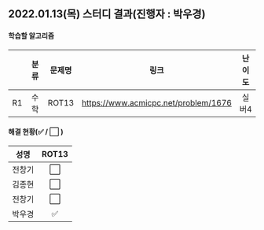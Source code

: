 ## 2022.01.13(목) 스터디 결과(진행자 : 박우경)

#### 학습할 알고리즘

|      | 분류 | 문제명 |                 링크                 | 난이도 |
| :--: | :--: | :----: | :----------------------------------: | :----: |
|  R1  | 수학 | ROT13  | https://www.acmicpc.net/problem/1676 | 실버4  |

#### 해결 현황(:white_check_mark: / :white_large_square:  )

|  성명  |        ROT13         |
| :----: | :------------------: |
| 전창기 |  :white_large_square:  |
| 김종현 | :white_large_square: |
| 전창기 | :white_large_square: |
| 박우경 | :white_check_mark: |

